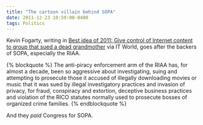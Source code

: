 ```yaml
---
title: "The cartoon villain behind SOPA"
date: 2011-12-23 10:59:00-0400
tags: Politics
---
```


Kevin Fogarty, writing in [Best idea of 2011: Give control of Internet content to group that sued a dead grandmother](http://m.itworld.com/security/234685/best-idea-2011-give-control-internet-content-group-sued-dead-grandmother) via IT World, goes after the backers of SOPA, especially the RIAA.

{% blockquote %}
The anti-piracy enforcement arm of the RIAA has, for almost a decade, been so aggressive about investigating, suing and attempting to prosecute those it accused of illegally downloading movies or music that it was sued by illegal investigatory practices and invasion of privacy, for fraud, conspiracy and extortion, deceptive business practices and violation of the RICO statutes normally used to prosecute bosses of organized crime families.
{% endblockquote %}

And they *paid* Congress for SOPA.
